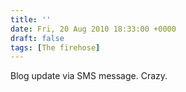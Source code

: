 ```yaml
---
title: ''
date: Fri, 20 Aug 2010 18:33:00 +0000
draft: false
tags: [The firehose]
---
```


Blog update via SMS message. Crazy.